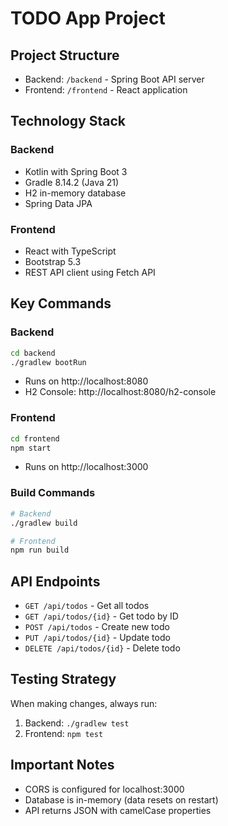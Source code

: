 # TODO App Project

## Project Structure
- Backend: `/backend` - Spring Boot API server
- Frontend: `/frontend` - React application

## Technology Stack

### Backend
- Kotlin with Spring Boot 3
- Gradle 8.14.2 (Java 21)
- H2 in-memory database
- Spring Data JPA

### Frontend
- React with TypeScript
- Bootstrap 5.3
- REST API client using Fetch API

## Key Commands

### Backend
```bash
cd backend
./gradlew bootRun
```
- Runs on http://localhost:8080
- H2 Console: http://localhost:8080/h2-console

### Frontend
```bash
cd frontend
npm start
```
- Runs on http://localhost:3000

### Build Commands
```bash
# Backend
./gradlew build

# Frontend
npm run build
```

## API Endpoints
- `GET /api/todos` - Get all todos
- `GET /api/todos/{id}` - Get todo by ID
- `POST /api/todos` - Create new todo
- `PUT /api/todos/{id}` - Update todo
- `DELETE /api/todos/{id}` - Delete todo

## Testing Strategy
When making changes, always run:
1. Backend: `./gradlew test`
2. Frontend: `npm test`

## Important Notes
- CORS is configured for localhost:3000
- Database is in-memory (data resets on restart)
- API returns JSON with camelCase properties